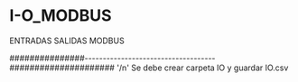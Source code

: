 # I-O_MODBUS
ENTRADAS SALIDAS MODBUS 


###############------------------------------------##################### '/n'
Se debe crear carpeta IO y guardar IO.csv  
